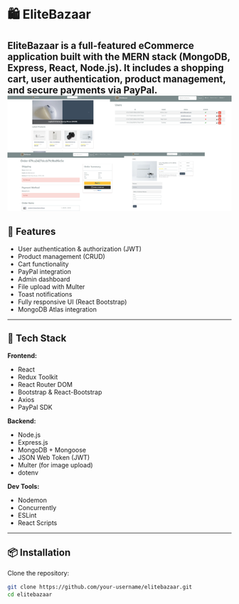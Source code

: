 # 🛍️ EliteBazaar

**EliteBazaar** is a full-featured eCommerce application built with the MERN stack (MongoDB, Express, React, Node.js). It includes a shopping cart, user authentication, product management, and secure payments via PayPal.
<img src="./frontend/public/images/screens.png">
---

## 🚀 Features

- User authentication & authorization (JWT)
- Product management (CRUD)
- Cart functionality
- PayPal integration
- Admin dashboard
- File upload with Multer
- Toast notifications
- Fully responsive UI (React Bootstrap)
- MongoDB Atlas integration

---

## 🧰 Tech Stack

**Frontend:**
- React
- Redux Toolkit
- React Router DOM
- Bootstrap & React-Bootstrap
- Axios
- PayPal SDK

**Backend:**
- Node.js
- Express.js
- MongoDB + Mongoose
- JSON Web Token (JWT)
- Multer (for image upload)
- dotenv

**Dev Tools:**
- Nodemon
- Concurrently
- ESLint
- React Scripts

---

## 📦 Installation

Clone the repository:

```bash
git clone https://github.com/your-username/elitebazaar.git
cd elitebazaar
